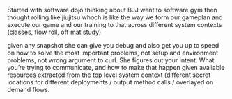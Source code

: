 Started with software dojo thinking about BJJ went to software gym then thought rolling like jiujitsu whoch is like the way we form our gameplan and execute our game and our training to that across different system contexts (classes, flow roll, off mat study)

given any snapshot she can give you debug and also get you up to speed on how to solve the most important problems, not setup and environment problems, not wrong argument to curl. She figures out your intent. What you’re trying to communicate, and how to make that happen given available resources extracted from the top level system context (different secret locations for different deployments / output method calls / overlayed on demand flows.